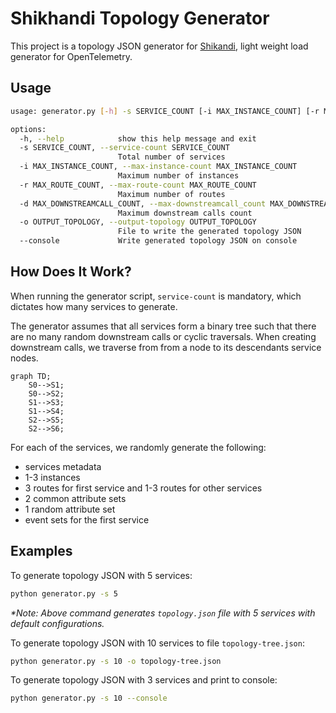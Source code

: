 # Shikhandi Topology Generator

This project is a topology JSON generator for [Shikandi](https://github.com/srikanthccv/shikhandi),
light weight load generator for OpenTelemetry.

## Usage

```bash
usage: generator.py [-h] -s SERVICE_COUNT [-i MAX_INSTANCE_COUNT] [-r MAX_ROUTE_COUNT] [-d MAX_DOWNSTREAMCALL_COUNT] [-o OUTPUT_TOPOLOGY] [--console]

options:
  -h, --help            show this help message and exit
  -s SERVICE_COUNT, --service-count SERVICE_COUNT
                        Total number of services
  -i MAX_INSTANCE_COUNT, --max-instance-count MAX_INSTANCE_COUNT
                        Maximum number of instances
  -r MAX_ROUTE_COUNT, --max-route-count MAX_ROUTE_COUNT
                        Maximum number of routes
  -d MAX_DOWNSTREAMCALL_COUNT, --max-downstreamcall_count MAX_DOWNSTREAMCALL_COUNT
                        Maximum downstream calls count
  -o OUTPUT_TOPOLOGY, --output-topology OUTPUT_TOPOLOGY
                        File to write the generated topology JSON
  --console             Write generated topology JSON on console
```

## How Does It Work?

When running the generator script, `service-count` is mandatory, which
dictates how many services to generate.

The generator assumes that all services form a binary tree such that there are no
many random downstream calls or cyclic traversals. When creating downstream calls,
we traverse from from a node to its descendants service nodes.

```mermaid
graph TD;
    S0-->S1;
    S0-->S2;
    S1-->S3;
    S1-->S4;
    S2-->S5;
    S2-->S6;
```

For each of the services, we randomly generate the following:
- services metadata
- 1-3 instances
- 3 routes for first service and 1-3 routes for other services
- 2 common attribute sets
- 1 random attribute set
- event sets for the first service

## Examples

To generate topology JSON with 5 services:
```bash
python generator.py -s 5
```

_*Note: Above command generates `topology.json` file with 5 services with default configurations._

To generate topology JSON with 10 services to file `topology-tree.json`:
```bash
python generator.py -s 10 -o topology-tree.json
```

To generate topology JSON with 3 services and print to console:
```bash
python generator.py -s 10 --console
```
